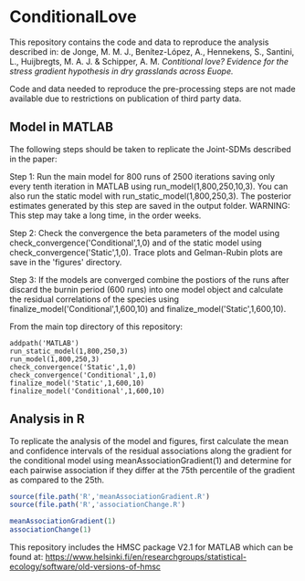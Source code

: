 # ConditionalLove

This repository contains the code and data to reproduce the analysis described in:
de Jonge, M. M. J., Benítez-López, A., Hennekens, S., Santini, L., Huijbregts, M. A. J. & Schipper, A. M. <i>Contitional love? Evidence for the stress gradient hypothesis in dry grasslands across Euope.</i> 

Code and data needed to reproduce the pre-processing steps are not made available due to restrictions on publication of third party data. 

## Model in MATLAB
The following steps should be taken to replicate the Joint-SDMs described in the paper: 

Step 1: Run the main model for 800 runs of 2500 iterations saving only every tenth iteration in MATLAB using run_model(1,800,250,10,3). You can also run the static model with run_static_model(1,800,250,3). The posterior estimates generated by this step are saved in the output folder. WARNING: This step may take a long time, in the order weeks. 

Step 2: Check the convergence the beta parameters of the model using check_convergence('Conditional',1,0) and of the static model using check_convergence('Static',1,0). Trace plots and Gelman-Rubin plots are save in the 'figures' directory. 

Step 3: If the models are converged combine the postiors of the runs after discard the burnin period (600 runs) into one model object and calculate the residual correlations of the species using finalize_model('Conditional',1,600,10) and finalize_model('Static',1,600,10).

From the main top directory of this repository:
```
addpath('MATLAB')
run_static_model(1,800,250,3)
run_model(1,800,250,3)
check_convergence('Static',1,0)
check_convergence('Conditional',1,0)
finalize_model('Static',1,600,10)
finalize_model('Conditional',1,600,10)
```

## Analysis in R
To replicate the analysis of the model and figures, first calculate the mean and confidence intervals of the residual associations along the gradient for the conditional model using meanAssociationGradient(1) and determine for each pairwise association if they differ at the 75th percentile of the gradient as compared to the 25th.

```r
source(file.path('R','meanAssociationGradient.R')
source(file.path('R','associationChange.R')

meanAssociationGradient(1)
associationChange(1)

```

This repository includes the HMSC package V2.1 for MATLAB which can be found at: https://www.helsinki.fi/en/researchgroups/statistical-ecology/software/old-versions-of-hmsc

 
